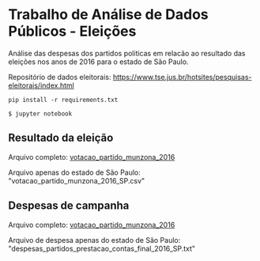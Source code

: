 # Trabalho de Análise de Dados Públicos - Eleições

Análise das despesas dos partidos politicas em relacão ao resultado das eleições nos anos de 2016 para o estado de São Paulo.

Repositório de dados eleitorais: https://www.tse.jus.br/hotsites/pesquisas-eleitorais/index.html

```
pip install -r requirements.txt
```

```
$ jupyter notebook
```

## Resultado da eleição

Arquivo completo: [votacao_partido_munzona_2016](https://cdn.tse.jus.br/estatistica/sead/odsele/votacao_partido_munzona/votacao_partido_munzona_2016.zip)

Arquivo apenas do estado de São Paulo: "votacao_partido_munzona_2016_SP.csv"

## Despesas de campanha

Arquivo completo: [votacao_partido_munzona_2016](https://cdn.tse.jus.br/estatistica/sead/odsele/prestacao_contas/prestacao_contas_2016.zip)

Arquivo de despesa apenas do estado de São Paulo: "despesas_partidos_prestacao_contas_final_2016_SP.txt"
